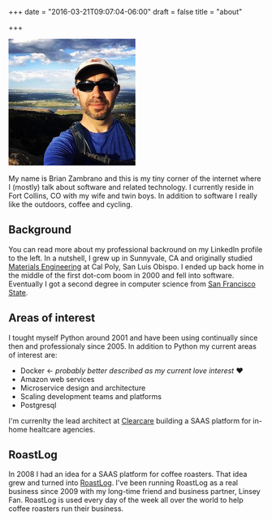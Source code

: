 +++
date = "2016-03-21T09:07:04-06:00"
draft = false
title = "about"

+++

![brianz](/images/bz-horsetooth-peak.jpg)

My name is Brian Zambrano and this is my tiny corner of the internet where I (mostly) talk about
software and related technology. I currently reside in Fort Collins, CO with my wife and twin boys.
In addition to software I really like the outdoors, coffee and cycling.

## Background

You can read more about my professional backround on my LinkedIn profile to the
left. In a nutshell, I grew up in Sunnyvale, CA and originally studied [Materials
Engineering](http://mate.calpoly.edu) at Cal Poly, San Luis Obispo. I ended up back home in the
middle of the first dot-com boom in 2000 and fell into software. Eventually I got a second degree
in computer science from [San Francisco State](http://cs.sfsu.edu).

## Areas of interest

I tought myself Python around 2001 and have been using continually since then and professionaly
since 2005. In addition to Python my current areas of interest are:

- Docker &larr; *probably better described as my current love interest* &hearts; 
- Amazon web services
- Microservice design and architecture
- Scaling development teams and platforms
- Postgresql

I'm currenlty the lead architect at [Clearcare](http://clearcareonline.com) building a SAAS
platform for in-home healtcare agencies.

## RoastLog

In 2008 I had an idea for a SAAS platform for coffee roasters. That idea grew and turned into
[RoastLog](http://roastlog.com/). I've been running RoastLog as a real business since 2009 with my
long-time friend and business partner, Linsey Fan. RoastLog is used every day of the week all over
the world to help coffee roasters run their business.
